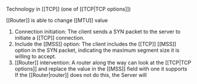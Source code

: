 Technology in [[TCP]] (one of [[TCP|TCP options]])

[[Router]] is able to change [[MTU]] value

1) Connection initiation:
	The client sends a SYN packet to the server to initiate a [[TCP]] connection.
2) Include the [[MSS]] option:
	The client includes the [[TCP]] [[MSS]] option in the SYN packet, indicating the maximum segment size it is willing to accept.
3) [[Router]] intervention:
	A router along the way can look at the [[TCP|TCP options]] and replace the value in the [[MSS]] field with one it supports
	If the [[Router|router]] does not do this, the Server will



